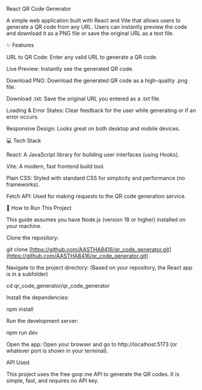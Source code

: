 React QR Code Generator

A simple web application built with React and Vite that allows users to generate a QR code from any URL. Users can instantly preview the code and download it as a PNG file or save the original URL as a text file.

✨ Features

URL to QR Code: Enter any valid URL to generate a QR code.

Live Preview: Instantly see the generated QR code.

Download PNG: Download the generated QR code as a high-quality .png file.

Download .txt: Save the original URL you entered as a .txt file.

Loading & Error States: Clear feedback for the user while generating or if an error occurs.

Responsive Design: Looks great on both desktop and mobile devices.

💻 Tech Stack

React: A JavaScript library for building user interfaces (using Hooks).

Vite: A modern, fast frontend build tool.

Plain CSS: Styled with standard CSS for simplicity and performance (no frameworks).

Fetch API: Used for making requests to the QR code generation service.

🚀 How to Run This Project

This guide assumes you have Node.js (version 18 or higher) installed on your machine.

Clone the repository:

git clone [https://github.com/AASTHA8416/qr_code_generator.git](https://github.com/AASTHA8416/qr_code_generator.git)


Navigate to the project directory:
(Based on your repository, the React app is in a subfolder)

cd qr_code_generator/qr_code_generator


Install the dependencies:

npm install


Run the development server:

npm run dev


Open the app:
Open your browser and go to http://localhost:5173 (or whatever port is shown in your terminal).

API Used

This project uses the free goqr.me API to generate the QR codes. It is simple, fast, and requires no API key.